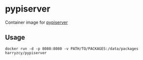 # pypiserver

Container image for [pypiserver](https://github.com/pypiserver/pypiserver)

## Usage

```shell
docker run -d -p 8080:8080 -v PATH/TO/PACKAGES:/data/packages harryzcy/pypiserver
```

